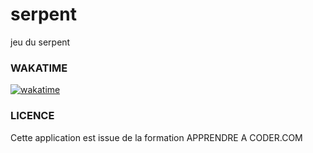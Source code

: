 # serpent

jeu du serpent

<h3>WAKATIME</h3>

<a href="https://wakatime.com/badge/github/kilashoww/serpent"><img src="https://wakatime.com/badge/github/kilashoww/serpent.svg" alt="wakatime"></a>

<h3>LICENCE</h3>
Cette application est issue de la formation <alt href="https://apprendre-a-coder.com/" alt='site Apprendre à coder.com'>APPRENDRE A CODER.COM</alt>
